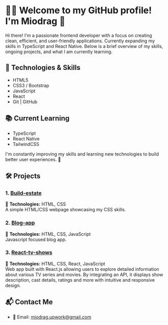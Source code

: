 # 👨‍💻 Welcome to my GitHub profile! I'm Miodrag 👋

Hi there!
I'm a passionate frontend developer with a focus on creating clean, efficient, and user-friendly applications. Currently expanding my skills in TypeScript and React Native. Below is a brief overview of my skills, ongoing projects, and what I am currently learning.



## 🚀 Technologies & Skills


  - HTML5
  - CSS3 / Bootstrap
  - JavaScript
  - React
  - Git | GitHub



## 📚 Current Learning

- TypeScript
- React Native
- TailwindCSS
  
I'm constantly improving my skills and learning new technologies to build better user experiences. 🚀



## 🛠 Projects

### 1. [Build-estate](link-to-your-project)
🔧 **Technologies:** HTML, CSS  
A simple HTML/CSS webpage showcasing my CSS skills.

### 2. [Blog-app](https://shomiqs.github.io/Blog-app/)
🔧 **Technologies:** HTML, CSS, JavaScript  
Javascript focused blog app. 

### 3. [React-tv-shows](link-to-your-project)
🔧 **Technologies:** HTML, CSS, React, JavaScript  
Web app built with React.js allowing users to explore detailed information about various TV series and movies. By integrating an API, it displays show description, cast details, ratings and more with intuitive and responsive design.



## 📬 Contact Me

- 📧 Email: [miodrag.upwork@gmail.com](mailto:miodrag.upwork@gmail.com)
  





